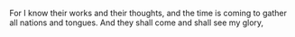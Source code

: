 For I know their works and their thoughts, and the time is coming to gather all nations and tongues. And they shall come and shall see my glory,
